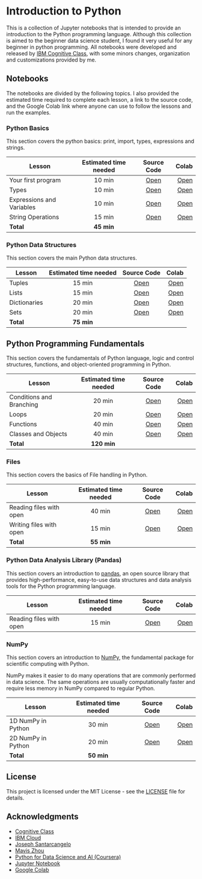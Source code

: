 # Introduction to Python
This is a collection of Jupyter notebooks that is intended to provide an introduction to the Python programming language. Although this collection is aimed to the beginner data science student, I found it very useful for any beginner in python programming. All notebooks were developed and released by [IBM Cognitive Class](https://cognitiveclass.ai/), with some minors changes, organization and customizations provided by me.

## Notebooks

The notebooks are divided by the following topics. 
I also provided the estimated time required to complete each lesson, a link to the source code, and the Google Colab link where anyone can use to follow the lessons and run the examples.

### Python Basics

This section covers the python basics: print, import, types, expressions and strings.

| Lesson        | Estimated time needed | Source Code  | Colab |
| ------------- |:---------------------:| :-----------:| -----:|
| Your first program        | 10 min | [Open](https://github.com/computationalcore/introduction-to-python/blob/master/notebooks/1-basics/PY0101EN-1-1-Hello.ipynb) | [Open](https://colab.research.google.com/github/computationalcore/introduction-to-python/blob/master/notebooks/1-basics/PY0101EN-1-1-Hello.ipynb) |
| Types                     | 10 min | [Open](https://github.com/computationalcore/introduction-to-python/blob/master/notebooks/1-basics/PY0101EN-1-2-Types.ipynb) | [Open](https://colab.research.google.com/github/computationalcore/introduction-to-python/blob/master/notebooks/1-basics/PY0101EN-1-2-Types.ipynb) |
| Expressions and Variables | 10 min | [Open](https://github.com/computationalcore/introduction-to-python/blob/master/notebooks/1-basics/PY0101EN-1-3-Expressions.ipynb) | [Open](https://colab.research.google.com/github/computationalcore/introduction-to-python/blob/master/notebooks/1-basics/PY0101EN-1-3-Expressions.ipynb) |
| String Operations         | 15 min | [Open](https://github.com/computationalcore/introduction-to-python/blob/master/notebooks/1-basics/PY0101EN-1-4-Strings.ipynb) | [Open](https://colab.research.google.com/github/computationalcore/introduction-to-python/blob/master/notebooks/1-basics/PY0101EN-1-4-Strings.ipynb) |
| **Total** | **45 min** |  |  | 

### Python Data Structures

This section covers the main Python data structures.


| Lesson        | Estimated time needed | Source Code  | Colab |
| ------------- |:---------------------:| :-----------:| -----:|
| Tuples       | 15 min | [Open](https://github.com/computationalcore/introduction-to-python/blob/master/notebooks/2-data-structures/PY0101EN-2-1-Tuples.ipynb) | [Open](https://colab.research.google.com/github/computationalcore/introduction-to-python/blob/master/notebooks/2-data-structures/PY0101EN-2-1-Tuples.ipynb) |
| Lists        | 15 min | [Open](https://github.com/computationalcore/introduction-to-python/blob/master/notebooks/2-data-structures/PY0101EN-2-2-Lists.ipynb) | [Open](https://colab.research.google.com/github/computationalcore/introduction-to-python/blob/master/notebooks/2-data-structures/PY0101EN-2-2-Lists.ipynb) |
| Dictionaries | 20 min | [Open](https://github.com/computationalcore/introduction-to-python/blob/master/notebooks/2-data-structures/PY0101EN-2-3-Dictionaries.ipynb) | [Open](https://colab.research.google.com/github/computationalcore/introduction-to-python/blob/master/notebooks/2-data-structures/PY0101EN-2-3-Dictionaries.ipynb) |
| Sets         | 20 min | [Open](https://github.com/computationalcore/introduction-to-python/blob/master/notebooks/2-data-structures/PY0101EN-2-4-Sets.ipynb) | [Open](https://colab.research.google.com/github/computationalcore/introduction-to-python/blob/master/notebooks/2-data-structures/PY0101EN-2-4-Sets.ipynb) |
| **Total** | **75 min** |  |  | 

## Python Programming Fundamentals
This section covers the fundamentals of Python language, logic and control structures, functions, and object-oriented programming in Python.

| Lesson        | Estimated time needed | Source Code  | Colab |
| ------------- |:---------------------:| :-----------:| -----:|
| Conditions and Branching       | 20 min | [Open](https://github.com/computationalcore/introduction-to-python/blob/master/notebooks/3-fundamentals/PY0101EN-3-1-Conditions.ipynb) | [Open](https://colab.research.google.com/github/computationalcore/introduction-to-python/blob/master/notebooks/3-fundamentals/PY0101EN-3-1-Conditions.ipynb) |
| Loops        | 20 min | [Open](https://github.com/computationalcore/introduction-to-python/blob/master/notebooks/3-fundamentals/PY0101EN-3-2-Loops.ipynb) | [Open](https://colab.research.google.com/github/computationalcore/introduction-to-python/blob/master/notebooks/3-fundamentals/PY0101EN-3-2-Loops.ipynb) |
| Functions         | 40 min | [Open](https://github.com/computationalcore/introduction-to-python/blob/master/notebooks/3-fundamentals/PY0101EN-3-3-Functions.ipynb) | [Open](https://colab.research.google.com/github/computationalcore/introduction-to-python/blob/master/notebooks/3-fundamentals/PY0101EN-3-3-Functions.ipynb) |
| Classes and Objects  | 40 min | [Open](https://github.com/computationalcore/introduction-to-python/blob/master/notebooks/3-fundamentals/PY0101EN-3-4-Classes.ipynb) | [Open](https://colab.research.google.com/github/computationalcore/introduction-to-python/blob/master/notebooks/3-fundamentals/PY0101EN-3-4-Classes.ipynb) |
| **Total** | **120 min** |  |  | 

### Files

This section covers the basics of File handling in Python.

| Lesson        | Estimated time needed | Source Code  | Colab |
| ------------- |:---------------------:| :-----------:| -----:|
| Reading files with open       | 40 min | [Open](https://github.com/computationalcore/introduction-to-python/blob/master/notebooks/4-files/PY0101EN-4-1-ReadFile.ipynb) | [Open](https://colab.research.google.com/github/computationalcore/introduction-to-python/blob/master/notebooks/4-files/PY0101EN-4-1-ReadFile.ipynb) |
| Writing files with open        | 15 min | [Open](https://github.com/computationalcore/introduction-to-python/blob/master/notebooks/4-files/PY0101EN-4-2-WriteFile.ipynb) | [Open](https://colab.research.google.com/github/computationalcore/introduction-to-python/blob/master/notebooks/4-files/PY0101EN-4-2-WriteFile.ipynb) |
| **Total** | **55 min** |  |  | 

### Python Data Analysis Library (Pandas)

This section covers an introduction to [pandas](https://pandas.pydata.org/), an open source library that provides high-performance, easy-to-use data structures and data analysis tools for the Python programming language.

| Lesson        | Estimated time needed | Source Code  | Colab |
| ------------- |:---------------------:| :-----------:| -----:|
| Reading files with open       | 15 min | [Open](https://github.com/computationalcore/introduction-to-python/blob/master/notebooks/5-pandas/PY0101EN-5-1-LoadData.ipynb) | [Open](https://colab.research.google.com/github/computationalcore/introduction-to-python/blob/master/notebooks/5-pandas/PY0101EN-5-1-LoadData.ipynb) |


### NumPy
This section covers an introduction to [NumPy](https://numpy.org/), the fundamental package for scientific computing with Python.

NumPy makes it easier to do many operations that are commonly performed in data science. The same operations are usually computationally faster and require less memory in NumPy compared to regular Python.

| Lesson        | Estimated time needed | Source Code  | Colab |
| ------------- |:---------------------:| :-----------:| -----:|
| 1D NumPy in Python       | 30 min | [Open](https://github.com/computationalcore/introduction-to-python/blob/master/notebooks/6-numpy/PY0101EN-6-1-Numpy1D.ipynb) | [Open](https://colab.research.google.com/github/computationalcore/introduction-to-python/blob/master/notebooks/6-numpy/PY0101EN-6-1-Numpy1D.ipynb) |
| 2D NumPy in Python     | 20 min | [Open](https://github.com/computationalcore/introduction-to-python/blob/master/notebooks/6-numpy/PY0101EN-6-2-Numpy2D.ipynb) | [Open](https://colab.research.google.com/github/computationalcore/introduction-to-python/blob/master/notebooks/6-numpy/PY0101EN-6-2-Numpy2D.ipynb) |
| **Total** | **50 min** |  |  | 

## License

This project is licensed under the MIT License - see the [LICENSE](LICENSE) file for details.


## Acknowledgments
* [Cognitive Class](https://cognitiveclass.ai/)
* [IBM Cloud](https://www.ibm.com/cloud)
* [Joseph Santarcangelo](https://www.linkedin.com/in/joseph-s-50398b136/)
* [Mavis Zhou](https://www.linkedin.com/in/jiahui-mavis-zhou-a4537814a/)
* [Python for Data Science and AI (Coursera)](https://www.coursera.org/learn/python-for-applied-data-science-ai)
* [Jupyter Notebook](https://jupyter.org/)
* [Google Colab](https://colab.research.google.com/)
